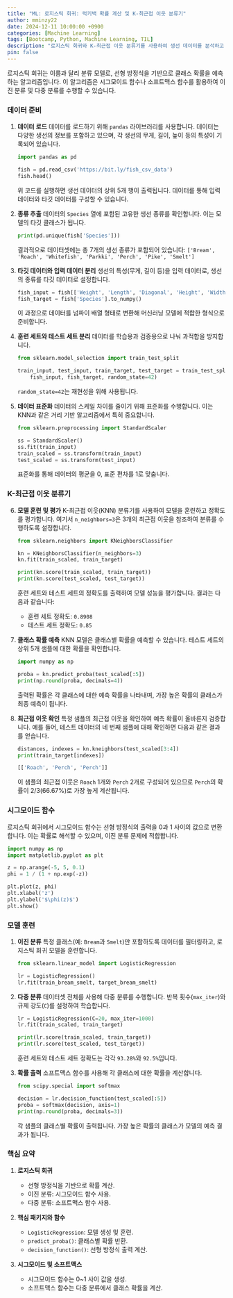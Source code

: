 ```yaml
---
title: "ML: 로지스틱 회귀: 럭키백 확률 계산 및 K-최근접 이웃 분류기"
author: mminzy22
date: 2024-12-11 10:00:00 +0900
categories: [Machine Learning]
tags: [Bootcamp, Python, Machine Learning, TIL]
description: "로지스틱 회귀와 K-최근접 이웃 분류기를 사용하여 생선 데이터를 분석하고 분류하는 방법을 다룹니다. 데이터 준비, 모델 훈련 및 평가, 확률 예측 등의 과정을 포함합니다."
pin: false
---
```




로지스틱 회귀는 이름과 달리 분류 모델로, 선형 방정식을 기반으로 클래스 확률을 예측하는 알고리즘입니다. 이 알고리즘은 시그모이드 함수나 소프트맥스 함수를 활용하여 이진 분류 및 다중 분류를 수행할 수 있습니다.


### 데이터 준비

1. **데이터 로드**
   데이터를 로드하기 위해 `pandas` 라이브러리를 사용합니다. 데이터는 다양한 생선의 정보를 포함하고 있으며, 각 생선의 무게, 길이, 높이 등의 특성이 기록되어 있습니다.
   ```python
   import pandas as pd

   fish = pd.read_csv('https://bit.ly/fish_csv_data')
   fish.head()
   ```
   위 코드를 실행하면 생선 데이터의 상위 5개 행이 출력됩니다. 데이터를 통해 입력 데이터와 타깃 데이터를 구성할 수 있습니다.

2. **종류 추출**
   데이터의 `Species` 열에 포함된 고유한 생선 종류를 확인합니다. 이는 모델의 타깃 클래스가 됩니다.
   ```python
   print(pd.unique(fish['Species']))
   ```
   결과적으로 데이터셋에는 총 7개의 생선 종류가 포함되어 있습니다:
   `['Bream', 'Roach', 'Whitefish', 'Parkki', 'Perch', 'Pike', 'Smelt']`

3. **타깃 데이터와 입력 데이터 분리**
   생선의 특성(무게, 길이 등)을 입력 데이터로, 생선의 종류를 타깃 데이터로 설정합니다.
   ```python
   fish_input = fish[['Weight', 'Length', 'Diagonal', 'Height', 'Width']].to_numpy()
   fish_target = fish['Species'].to_numpy()
   ```
   이 과정으로 데이터를 넘파이 배열 형태로 변환해 머신러닝 모델에 적합한 형식으로 준비합니다.

4. **훈련 세트와 테스트 세트 분리**
   데이터를 학습용과 검증용으로 나눠 과적합을 방지합니다.
   ```python
   from sklearn.model_selection import train_test_split

   train_input, test_input, train_target, test_target = train_test_split(
       fish_input, fish_target, random_state=42)
   ```
   `random_state=42`는 재현성을 위해 사용됩니다.

5. **데이터 표준화**
   데이터의 스케일 차이를 줄이기 위해 표준화를 수행합니다. 이는 KNN과 같은 거리 기반 알고리즘에서 특히 중요합니다.
   ```python
   from sklearn.preprocessing import StandardScaler

   ss = StandardScaler()
   ss.fit(train_input)
   train_scaled = ss.transform(train_input)
   test_scaled = ss.transform(test_input)
   ```
   표준화를 통해 데이터의 평균을 0, 표준 편차를 1로 맞춥니다.

### K-최근접 이웃 분류기

6. **모델 훈련 및 평가**
   K-최근접 이웃(KNN) 분류기를 사용하여 모델을 훈련하고 정확도를 평가합니다. 여기서 `n_neighbors=3`은 3개의 최근접 이웃을 참조하여 분류를 수행하도록 설정합니다.
   ```python
   from sklearn.neighbors import KNeighborsClassifier

   kn = KNeighborsClassifier(n_neighbors=3)
   kn.fit(train_scaled, train_target)

   print(kn.score(train_scaled, train_target))
   print(kn.score(test_scaled, test_target))
   ```
   훈련 세트와 테스트 세트의 정확도를 출력하여 모델 성능을 평가합니다. 결과는 다음과 같습니다:
   - 훈련 세트 정확도: `0.8908`
   - 테스트 세트 정확도: `0.85`

7. **클래스 확률 예측**
   KNN 모델은 클래스별 확률을 예측할 수 있습니다. 테스트 세트의 상위 5개 샘플에 대한 확률을 확인합니다.
   ```python
   import numpy as np

   proba = kn.predict_proba(test_scaled[:5])
   print(np.round(proba, decimals=4))
   ```
   출력된 확률은 각 클래스에 대한 예측 확률을 나타내며, 가장 높은 확률의 클래스가 최종 예측이 됩니다.

8. **최근접 이웃 확인**
   특정 샘플의 최근접 이웃을 확인하여 예측 확률이 올바른지 검증합니다. 예를 들어, 테스트 데이터의 네 번째 샘플에 대해 확인하면 다음과 같은 결과를 얻습니다.
   ```python
   distances, indexes = kn.kneighbors(test_scaled[3:4])
   print(train_target[indexes])
   ```
   ```python
   [['Roach', 'Perch', 'Perch']]
   ```
   이 샘플의 최근접 이웃은 `Roach` 1개와 `Perch` 2개로 구성되어 있으므로 `Perch`의 확률이 2/3(66.67%)로 가장 높게 계산됩니다.


### 시그모이드 함수
로지스틱 회귀에서 시그모이드 함수는 선형 방정식의 출력을 0과 1 사이의 값으로 변환합니다. 이는 확률로 해석할 수 있으며, 이진 분류 문제에 적합합니다.

```python
import numpy as np
import matplotlib.pyplot as plt

z = np.arange(-5, 5, 0.1)
phi = 1 / (1 + np.exp(-z))

plt.plot(z, phi)
plt.xlabel('z')
plt.ylabel('$\phi(z)$')
plt.show()
```

### 모델 훈련

1. **이진 분류**
   특정 클래스(예: `Bream`과 `Smelt`)만 포함하도록 데이터를 필터링하고, 로지스틱 회귀 모델을 훈련합니다.
   ```python
   from sklearn.linear_model import LogisticRegression

   lr = LogisticRegression()
   lr.fit(train_bream_smelt, target_bream_smelt)
   ```

2. **다중 분류**
   데이터셋 전체를 사용해 다중 분류를 수행합니다. 반복 횟수(`max_iter`)와 규제 강도(`C`)를 설정하여 학습합니다.
   ```python
   lr = LogisticRegression(C=20, max_iter=1000)
   lr.fit(train_scaled, train_target)

   print(lr.score(train_scaled, train_target))
   print(lr.score(test_scaled, test_target))
   ```
   훈련 세트와 테스트 세트 정확도는 각각 `93.28%`와 `92.5%`입니다.

3. **확률 출력**
   소프트맥스 함수를 사용해 각 클래스에 대한 확률을 계산합니다.
   ```python
   from scipy.special import softmax

   decision = lr.decision_function(test_scaled[:5])
   proba = softmax(decision, axis=1)
   print(np.round(proba, decimals=3))
   ```
   각 샘플의 클래스별 확률이 출력됩니다. 가장 높은 확률의 클래스가 모델의 예측 결과가 됩니다.


### 핵심 요약

1. **로지스틱 회귀**
   - 선형 방정식을 기반으로 확률 계산.
   - 이진 분류: 시그모이드 함수 사용.
   - 다중 분류: 소프트맥스 함수 사용.

2. **핵심 패키지와 함수**
   - `LogisticRegression`: 모델 생성 및 훈련.
   - `predict_proba()`: 클래스별 확률 반환.
   - `decision_function()`: 선형 방정식 출력 계산.

3. **시그모이드 및 소프트맥스**
   - 시그모이드 함수는 0~1 사이 값을 생성.
   - 소프트맥스 함수는 다중 분류에서 클래스 확률을 계산.

